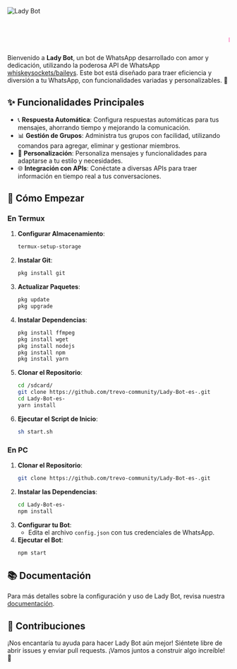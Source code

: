 ![Lady Bot](https://telegra.ph/file/6302cc713f96d3160d799.png)

<div align="center">
  <h1 style="color:#ff69b4; font-family:'Courier New', Courier, monospace;">
    <marquee>🐞 Lady Bot 🐞</marquee>
  </h1>
</div>

Bienvenido a **Lady Bot**, un bot de WhatsApp desarrollado con amor y dedicación, utilizando la poderosa API de WhatsApp [whiskeysockets/baileys](https://github.com/WhiskeySockets/Baileys). Este bot está diseñado para traer eficiencia y diversión a tu WhatsApp, con funcionalidades variadas y personalizables. 🌟

## ✨ Funcionalidades Principales

- 📞 **Respuesta Automática**: Configura respuestas automáticas para tus mensajes, ahorrando tiempo y mejorando la comunicación.
- 📊 **Gestión de Grupos**: Administra tus grupos con facilidad, utilizando comandos para agregar, eliminar y gestionar miembros.
- 🎨 **Personalización**: Personaliza mensajes y funcionalidades para adaptarse a tu estilo y necesidades.
- 🌐 **Integración con APIs**: Conéctate a diversas APIs para traer información en tiempo real a tus conversaciones.

## 🚀 Cómo Empezar

### En Termux

1. **Configurar Almacenamiento**:
    ```bash
    termux-setup-storage
    ```
2. **Instalar Git**:
    ```bash
    pkg install git
    ```
3. **Actualizar Paquetes**:
    ```bash
    pkg update
    pkg upgrade
    ```
4. **Instalar Dependencias**:
    ```bash
    pkg install ffmpeg
    pkg install wget
    pkg install nodejs
    pkg install npm
    pkg install yarn
    ```
5. **Clonar el Repositorio**:
    ```bash
    cd /sdcard/
    git clone https://github.com/trevo-community/Lady-Bot-es-.git
    cd Lady-Bot-es-
    yarn install
    ```
6. **Ejecutar el Script de Inicio**:
    ```bash
    sh start.sh
    ```

### En PC

1. **Clonar el Repositorio**:
    ```bash
    git clone https://github.com/trevo-community/Lady-Bot-es-.git
    ```
2. **Instalar las Dependencias**:
    ```bash
    cd Lady-Bot-es-
    npm install
    ```
3. **Configurar tu Bot**:
    - Edita el archivo `config.json` con tus credenciales de WhatsApp.
4. **Ejecutar el Bot**:
    ```bash
    npm start
    ```

## 📚 Documentación

Para más detalles sobre la configuración y uso de Lady Bot, revisa nuestra [documentación](https://ladybot.netlify.app/).

## 🐞 Contribuciones

¡Nos encantaría tu ayuda para hacer Lady Bot aún mejor! Siéntete libre de abrir issues y enviar pull requests. ¡Vamos juntos a construir algo increíble! 🌟
